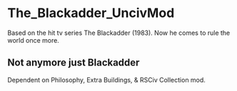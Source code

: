 # The_Blackadder_UncivMod
Based on the hit tv series The Blackadder (1983). Now he comes to rule the world once more.

## Not anymore just Blackadder
Dependent on Philosophy, Extra Buildings, & RSCiv Collection mod.
